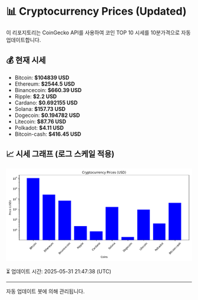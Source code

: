
# 📊 Cryptocurrency Prices (Updated)

이 리포지토리는 CoinGecko API를 사용하여 코인 TOP 10 시세를 10분가격으로 자동 업데이트합니다.

## 💰 현재 시세
- Bitcoin: **$104839 USD**
- Ethereum: **$2544.5 USD**
- Binancecoin: **$660.39 USD**
- Ripple: **$2.2 USD**
- Cardano: **$0.692155 USD**
- Solana: **$157.73 USD**
- Dogecoin: **$0.194782 USD**
- Litecoin: **$87.76 USD**
- Polkadot: **$4.11 USD**
- Bitcoin-cash: **$416.45 USD**

## 📈 시세 그래프 (로그 스케일 적용)
![Crypto Prices](crypto_prices.png)

⏳ 업데이트 시간: 2025-05-31 21:47:38 (UTC)

---
자동 업데이트 봇에 의해 관리됩니다.
